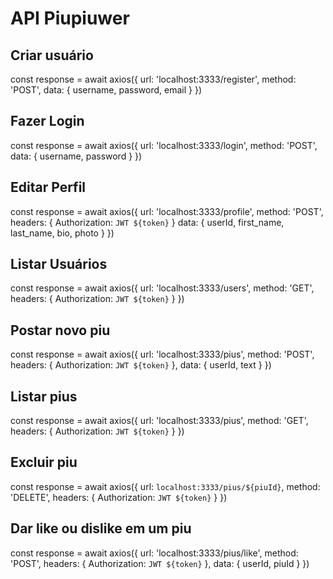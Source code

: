 # API Piupiuwer

## Criar usuário

const response = await axios({
      url: 'localhost:3333/register',
      method: 'POST',
      data: {
          username,
          password,
          email
      }
   })

## Fazer Login

const response = await axios({
    url: 'localhost:3333/login',
    method: 'POST',
    data: {
        username,
        password
    }
})

## Editar Perfil

const response = await axios({
    url: 'localhost:3333/profile',
    method: 'POST',
    headers: {
          Authorization: `JWT ${token}`
      }
    data: {
        userId,
        first_name,
        last_name,
        bio,
        photo
    }
})

## Listar Usuários

const response = await axios({
      url: 'localhost:3333/users',
      method: 'GET',
      headers: {
          Authorization: `JWT ${token}`
      }
})

## Postar novo piu

const response = await axios({
      url: 'localhost:3333/pius',
      method: 'POST',
      headers: {
          Authorization: `JWT ${token}`
      },
      data: {
          userId,
          text
      }
})

## Listar pius

const response = await axios({
      url: 'localhost:3333/pius',
      method: 'GET',
      headers: {
          Authorization: `JWT ${token}`
      }
})

## Excluir piu

const response = await axios({
      url: `localhost:3333/pius/${piuId}`,
      method: 'DELETE',
      headers: {
          Authorization: `JWT ${token}`
      }
})

## Dar like ou dislike em um piu

 const response = await axios({
      url: 'localhost:3333/pius/like',
      method: 'POST',
      headers: {
          Authorization: `JWT ${token}`
      },
      data: {
          userId,
          piuId
      }
   })

